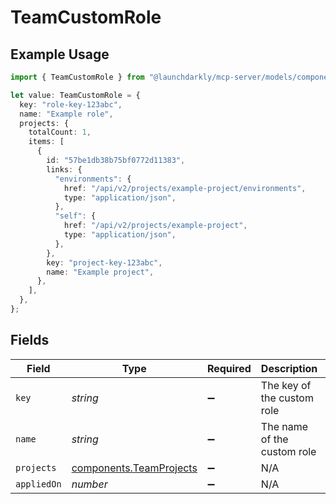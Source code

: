 # TeamCustomRole

## Example Usage

```typescript
import { TeamCustomRole } from "@launchdarkly/mcp-server/models/components";

let value: TeamCustomRole = {
  key: "role-key-123abc",
  name: "Example role",
  projects: {
    totalCount: 1,
    items: [
      {
        id: "57be1db38b75bf0772d11383",
        links: {
          "environments": {
            href: "/api/v2/projects/example-project/environments",
            type: "application/json",
          },
          "self": {
            href: "/api/v2/projects/example-project",
            type: "application/json",
          },
        },
        key: "project-key-123abc",
        name: "Example project",
      },
    ],
  },
};
```

## Fields

| Field                                                              | Type                                                               | Required                                                           | Description                                                        | Example                                                            |
| ------------------------------------------------------------------ | ------------------------------------------------------------------ | ------------------------------------------------------------------ | ------------------------------------------------------------------ | ------------------------------------------------------------------ |
| `key`                                                              | *string*                                                           | :heavy_minus_sign:                                                 | The key of the custom role                                         | role-key-123abc                                                    |
| `name`                                                             | *string*                                                           | :heavy_minus_sign:                                                 | The name of the custom role                                        | Example role                                                       |
| `projects`                                                         | [components.TeamProjects](../../models/components/teamprojects.md) | :heavy_minus_sign:                                                 | N/A                                                                |                                                                    |
| `appliedOn`                                                        | *number*                                                           | :heavy_minus_sign:                                                 | N/A                                                                |                                                                    |